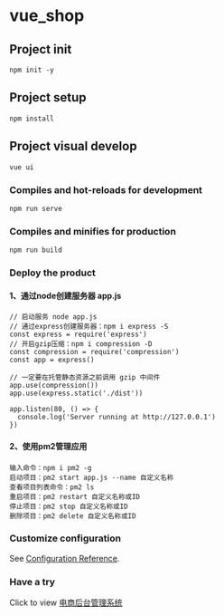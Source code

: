 # vue_shop

## Project init
```
npm init -y
```

## Project setup
```
npm install
```

## Project visual develop
```
vue ui
```

### Compiles and hot-reloads for development
```
npm run serve
```

### Compiles and minifies for production
```
npm run build
```

### Deploy the product

#### 1、通过node创建服务器 app.js
```
// 启动服务 node app.js
// 通过express创建服务器：npm i express -S
const express = require('express')
// 开启gzip压缩：npm i compression -D
const compression = require('compression')
const app = express()

// 一定要在托管静态资源之前调用 gzip 中间件
app.use(compression())
app.use(express.static('./dist'))

app.listen(80, () => {
  console.log('Server running at http://127.0.0.1')
})
```
#### 2、使用pm2管理应用
```
输入命令：npm i pm2 -g
启动项目：pm2 start app.js --name 自定义名称
查看项目列表命令：pm2 ls
重启项目：pm2 restart 自定义名称或ID
停止项目：pm2 stop 自定义名称或ID
删除项目：pm2 delete 自定义名称或ID
```

### Customize configuration
See [Configuration Reference](https://cli.vuejs.org/config/).

### Have a try

Click to view [电商后台管理系统](http://shop.liulongbin.top/)
